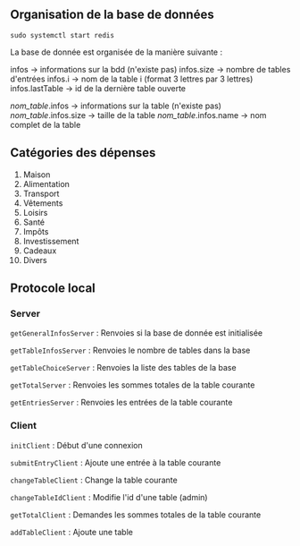 ## Organisation de la base de données

`sudo systemctl start redis`

La base de donnée est organisée de la manière suivante :

infos -> informations sur la bdd (n'existe pas)
infos.size -> nombre de tables d'entrées
infos.i -> nom de la table i (format 3 lettres par 3 lettres)
infos.lastTable -> id de la dernière table ouverte

*nom_table*.infos -> informations sur la table (n'existe pas)
*nom_table*.infos.size -> taille de la table
*nom_table*.infos.name -> nom complet de la table

## Catégories des dépenses

1) Maison
2) Alimentation
3) Transport
4) Vêtements
5) Loisirs
6) Santé
7) Impôts
8) Investissement
9) Cadeaux
10) Divers

## Protocole local

### Server

`getGeneralInfosServer` : Renvoies si la base de donnée est initialisée

`getTableInfosServer` : Renvoies le nombre de tables dans la base

`getTableChoiceServer` : Renvoies la liste des tables de la base

`getTotalServer` : Renvoies les sommes totales de la table courante

`getEntriesServer` : Renvoies les entrées de la table courante

### Client

`initClient` : Début d'une connexion

`submitEntryClient` : Ajoute une entrée à la table courante

`changeTableClient` : Change la table courante

`changeTableIdClient` : Modifie l'id d'une table (admin)

`getTotalClient` : Demandes les sommes totales de la table courante

`addTableClient` : Ajoute une table